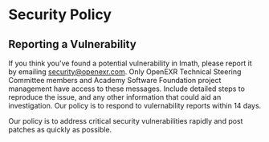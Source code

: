 <!-- SPDX-License-Identifier: BSD-3-Clause -->
<!-- Copyright (c) Contributors to the OpenEXR Project -->

# Security Policy

## Reporting a Vulnerability

If you think you've found a potential vulnerability in Imath, please
report it by emailing security@openexr.com. Only OpenEXR Technical
Steering Committee members and Academy Software Foundation project
management have access to these messages. Include detailed steps to
reproduce the issue, and any other information that could aid an
investigation. Our policy is to respond to vulernability reports
within 14 days.

Our policy is to address critical security vulnerabilities rapidly and
post patches as quickly as possible.

